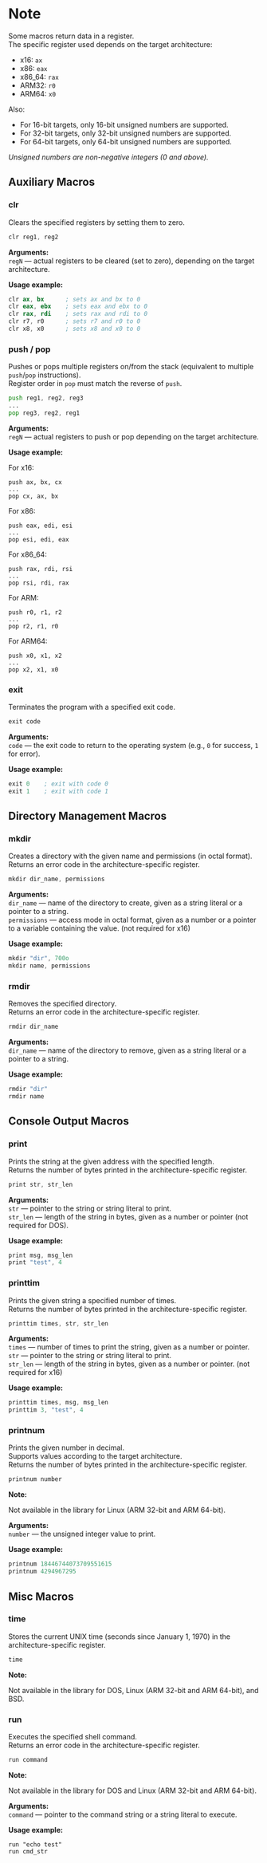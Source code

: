 # Note

Some macros return data in a register.</br>
The specific register used depends on the target architecture:

- x16:    `ax`
- x86:    `eax`  
- x86_64: `rax`  
- ARM32:  `r0`  
- ARM64:  `x0`

Also:  
- For 16-bit targets, only 16-bit unsigned numbers are supported.
- For 32-bit targets, only 32-bit unsigned numbers are supported.
- For 64-bit targets, only 64-bit unsigned numbers are supported.

*Unsigned numbers are non-negative integers (0 and above).*



## Auxiliary Macros

### clr
Clears the specified registers by setting them to zero.

```asm
clr reg1, reg2
```


**Arguments:**</br>
`regN` — actual registers to be cleared (set to zero), depending on the target architecture.


**Usage example:**

```asm
clr ax, bx      ; sets ax and bx to 0
clr eax, ebx    ; sets eax and ebx to 0
clr rax, rdi    ; sets rax and rdi to 0
clr r7, r0      ; sets r7 and r0 to 0
clr x8, x0      ; sets x8 and x0 to 0
```



### push / pop  
Pushes or pops multiple registers on/from the stack (equivalent to multiple `push`/`pop` instructions).</br>
Register order in `pop` must match the reverse of `push`.

```asm
push reg1, reg2, reg3
...
pop reg3, reg2, reg1
```


**Arguments:**</br>
`regN` — actual registers to push or pop depending on the target architecture.


**Usage example:**

For x16:
```
push ax, bx, cx
...
pop cx, ax, bx
```

For x86:
```
push eax, edi, esi
...
pop esi, edi, eax
```

For x86_64:
```
push rax, rdi, rsi
...
pop rsi, rdi, rax
```

For ARM:
```
push r0, r1, r2
...
pop r2, r1, r0
```

For ARM64:
```
push x0, x1, x2
...
pop x2, x1, x0
```



### exit
Terminates the program with a specified exit code.

```asm
exit code
```


**Arguments:**</br>
`code` — the exit code to return to the operating system (e.g., `0` for success, `1` for error).


**Usage example:**

```asm
exit 0    ; exit with code 0 
exit 1    ; exit with code 1
```



## Directory Management Macros

### mkdir
Creates a directory with the given name and permissions (in octal format).</br>
Returns an error code in the architecture-specific register.

```asm
mkdir dir_name, permissions
```


**Arguments:**</br>
`dir_name` — name of the directory to create, given as a string literal or a pointer to a string.</br>
`permissions` — access mode in octal format, given as a number or a pointer to a variable containing the value. (not required for x16)


**Usage example:**

```asm
mkdir "dir", 700o
mkdir name, permissions
```



### rmdir
Removes the specified directory.</br>
Returns an error code in the architecture-specific register.

```asm
rmdir dir_name
```


**Arguments:**</br>
`dir_name` — name of the directory to remove, given as a string literal or a pointer to a string.


**Usage example:**

```asm
rmdir "dir"
rmdir name
```



## Console Output Macros

### print
Prints the string at the given address with the specified length.</br>
Returns the number of bytes printed in the architecture-specific register.

```asm
print str, str_len
```


**Arguments:**  
`str` — pointer to the string or string literal to print.</br>
`str_len` — length of the string in bytes, given as a number or pointer (not required for DOS).


**Usage example:**

```asm
print msg, msg_len
print "test", 4
```



### printtim  
Prints the given string a specified number of times.</br>
Returns the number of bytes printed in the architecture-specific register.

```asm
printtim times, str, str_len
```


**Arguments:**</br>
`times` — number of times to print the string, given as a number or pointer.</br>
`str` — pointer to the string or string literal to print.</br>
`str_len` — length of the string in bytes, given as a number or pointer. (not required for x16)


**Usage example:**

```asm
printtim times, msg, msg_len  
printtim 3, "test", 4
```



### printnum  
Prints the given number in decimal.</br>
Supports values according to the target architecture.</br>
Returns the number of bytes printed in the architecture-specific register.

```asm
printnum number
```

**Note:**

Not available in the library for Linux (ARM 32-bit and ARM 64-bit).


**Arguments:**</br>
`number` — the unsigned integer value to print.


**Usage example:**

```asm
printnum 18446744073709551615
printnum 4294967295
```



## Misc Macros

### time
Stores the current UNIX time (seconds since January 1, 1970) in the architecture-specific register.

```asm
time
```

**Note:**

Not available in the library for DOS, Linux (ARM 32-bit and ARM 64-bit), and BSD.



### run
Executes the specified shell command.</br>
Returns an error code in the architecture-specific register.

```asm
run command
```


**Note:**

Not available in the library for DOS and Linux (ARM 32-bit and ARM 64-bit).


**Arguments:**</br>
`command` — pointer to the command string or a string literal to execute.


**Usage example:**

```
run "echo test"
run cmd_str
```